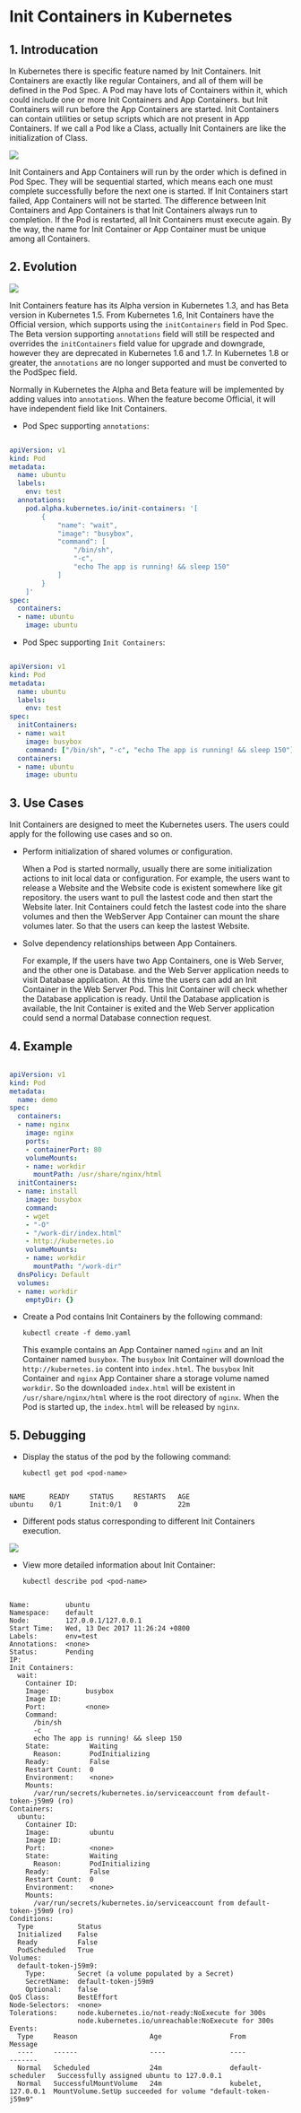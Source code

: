 # Init Containers in Kubernetes

## 1. Introducation

In Kubernetes there is specific feature named by Init Containers.
Init Containers are exactly like regular Containers,
and all of them will be defined in the Pod Spec.
A Pod may have lots of Containers within it,
which could include one or more Init Containers and App Containers.
but Init Containers will run before the App Containers are started.
Init Containers can contain utilities or setup scripts which are not present in App Containers.
If we call a Pod like a Class, actually Init Containers are like the initialization of Class.

![](../images/2017-12-13-Kubernetes-InitContainers/ContainerOrder.png)

Init Containers and App Containers will run by the order which is defined in Pod Spec.
They will be sequential started,
which means each one must complete successfully before the next one is started.
If Init Containers start failed, App Containers will not be started.
The difference between Init Containers and App Containers is that
Init Containers always run to completion. If the Pod is restarted,
all Init Containers must execute again. By the way,
the name for Init Container or App Container must be unique among all Containers.

## 2. Evolution

![](../images/2017-12-13-Kubernetes-InitContainers/Evolution.png)

Init Containers feature has its Alpha version in Kubernetes 1.3,
and has Beta version in Kubernetes 1.5. From Kubernetes 1.6,
Init Containers have the Official version,
which supports using the ```initContainers``` field in Pod Spec.
The Beta version supporting ```annotations``` field will still be respected
and overrides the ```initContainers``` field value for upgrade and downgrade,
however they are deprecated in Kubernetes 1.6 and 1.7.
In Kubernetes 1.8 or greater, the ```annotations``` are no longer supported
and must be converted to the PodSpec field.

Normally in Kubernetes the Alpha and Beta feature
will be implemented by adding values into ```annotations```.
When the feature become Official, it will have independent field like Init Containers.

* Pod Spec supporting ```annotations```:

```yaml

apiVersion: v1
kind: Pod
metadata:
  name: ubuntu
  labels:
    env: test
  annotations:
    pod.alpha.kubernetes.io/init-containers: '[
        {
            "name": "wait",
            "image": "busybox",
            "command": [
                "/bin/sh",
                "-c",
                "echo The app is running! && sleep 150"
            ]
        }
    ]'
spec:
  containers:
  - name: ubuntu
    image: ubuntu

```

* Pod Spec supporting ```Init Containers```:

```yaml

apiVersion: v1
kind: Pod
metadata:
  name: ubuntu
  labels:
    env: test
spec:
  initContainers:
  - name: wait
    image: busybox
    command: ["/bin/sh", "-c", "echo The app is running! && sleep 150"]
  containers:
  - name: ubuntu
    image: ubuntu

```

## 3. Use Cases

Init Containers are designed to meet the Kubernetes users.
The users could apply for the following use cases and so on.

* Perform initialization of shared volumes or configuration.

  When a Pod is started normally, usually there are some initialization actions
  to init local data or configuration. For example,
  the users want to release a Website and the Website code
  is existent somewhere like git repository.
  the users want to pull the lastest code and then start the Website later.
  Init Containers could fetch the lastest code into the share volumes
  and then the WebServer App Container can mount the share volumes later.
  So that the users can keep the lastest Website.

* Solve dependency relationships between App Containers.

  For example, If the users have two App Containers,
  one is Web Server, and the other one is Database.
  and the Web Server application needs to visit Database application.
  At this time the users can add an Init Container in the Web Server Pod.
  This Init Container will check whether the Database application is ready.
  Until the Database application is available, the Init Container is exited
  and the Web Server application could send a normal Database connection request.

## 4. Example

```yaml

apiVersion: v1
kind: Pod
metadata:
  name: demo
spec:
  containers:
  - name: nginx
    image: nginx
    ports:
    - containerPort: 80
    volumeMounts:
    - name: workdir
      mountPath: /usr/share/nginx/html
  initContainers:
  - name: install
    image: busybox
    command:
    - wget
    - "-O"
    - "/work-dir/index.html"
    - http://kubernetes.io
    volumeMounts:
    - name: workdir
      mountPath: "/work-dir"
  dnsPolicy: Default
  volumes:
  - name: workdir
    emptyDir: {}

```

* Create a Pod contains Init Containers by the following command:

  ```kubectl create -f demo.yaml```

  This example contains an App Container named ```nginx```
  and an Init Container named ```busybox```.
  The ```busybox``` Init Container will download the ```http://kubernetes.io```
  content into ```index.html```. The ```busybox``` Init Container and ```nginx``` App Container
  share a storage volume named ```workdir```.
  So the downloaded ```index.html``` will be existent in ```/usr/share/nginx/html```
  where is the root directory of ```nginx```.
  When the Pod is started up, the ```index.html``` will be released by ```nginx```.

## 5. Debugging

* Display the status of the pod by the following command:

  ```kubectl get pod <pod-name>```

```text

NAME      READY     STATUS     RESTARTS   AGE
ubuntu    0/1       Init:0/1   0          22m

```

* Different pods status corresponding to different Init Containers execution.

![](../images/2017-12-13-Kubernetes-InitContainers/PodStatus.png)

* View more detailed information about Init Container:

  ```kubectl describe pod <pod-name>```

```text

Name:         ubuntu
Namespace:    default
Node:         127.0.0.1/127.0.0.1
Start Time:   Wed, 13 Dec 2017 11:26:24 +0800
Labels:       env=test
Annotations:  <none>
Status:       Pending
IP:
Init Containers:
  wait:
    Container ID:
    Image:         busybox
    Image ID:
    Port:          <none>
    Command:
      /bin/sh
      -c
      echo The app is running! && sleep 150
    State:          Waiting
      Reason:       PodInitializing
    Ready:          False
    Restart Count:  0
    Environment:    <none>
    Mounts:
      /var/run/secrets/kubernetes.io/serviceaccount from default-token-j59m9 (ro)
Containers:
  ubuntu:
    Container ID:
    Image:          ubuntu
    Image ID:
    Port:           <none>
    State:          Waiting
      Reason:       PodInitializing
    Ready:          False
    Restart Count:  0
    Environment:    <none>
    Mounts:
      /var/run/secrets/kubernetes.io/serviceaccount from default-token-j59m9 (ro)
Conditions:
  Type           Status
  Initialized    False
  Ready          False
  PodScheduled   True
Volumes:
  default-token-j59m9:
    Type:        Secret (a volume populated by a Secret)
    SecretName:  default-token-j59m9
    Optional:    false
QoS Class:       BestEffort
Node-Selectors:  <none>
Tolerations:     node.kubernetes.io/not-ready:NoExecute for 300s
                 node.kubernetes.io/unreachable:NoExecute for 300s
Events:
  Type     Reason                  Age                 From                Message
  ----     ------                  ----                ----                -------
  Normal   Scheduled               24m                 default-scheduler   Successfully assigned ubuntu to 127.0.0.1
  Normal   SuccessfulMountVolume   24m                 kubelet, 127.0.0.1  MountVolume.SetUp succeeded for volume "default-token-j59m9"

```